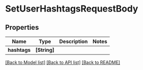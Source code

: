 # SetUserHashtagsRequestBody

## Properties
Name | Type | Description | Notes
------------ | ------------- | ------------- | -------------
**hashtags** | **[String]** |  | 

[[Back to Model list]](../README.md#documentation-for-models) [[Back to API list]](../README.md#documentation-for-api-endpoints) [[Back to README]](../README.md)


